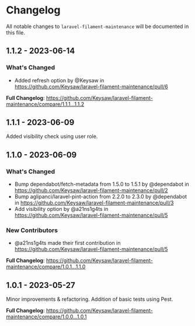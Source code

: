 # Changelog

All notable changes to `laravel-filament-maintenance` will be documented in this file.

## 1.1.2 - 2023-06-14

### What's Changed

- Added refresh option by @Keysaw in https://github.com/Keysaw/laravel-filament-maintenance/pull/6

**Full Changelog**: https://github.com/Keysaw/laravel-filament-maintenance/compare/1.1.1...1.1.2

## 1.1.1 - 2023-06-09

Added visibility check using user role.

## 1.1.0 - 2023-06-09

### What's Changed

- Bump dependabot/fetch-metadata from 1.5.0 to 1.5.1 by @dependabot in https://github.com/Keysaw/laravel-filament-maintenance/pull/2
- Bump aglipanci/laravel-pint-action from 2.2.0 to 2.3.0 by @dependabot in https://github.com/Keysaw/laravel-filament-maintenance/pull/3
- Add visibility option by @a21ns1g4ts in https://github.com/Keysaw/laravel-filament-maintenance/pull/5

### New Contributors

- @a21ns1g4ts made their first contribution in https://github.com/Keysaw/laravel-filament-maintenance/pull/5

**Full Changelog**: https://github.com/Keysaw/laravel-filament-maintenance/compare/1.0.1...1.1.0

## 1.0.1 - 2023-05-27

Minor improvements & refactoring.
Addition of basic tests using Pest.

**Full Changelog**: https://github.com/Keysaw/laravel-filament-maintenance/compare/1.0.0...1.0.1
